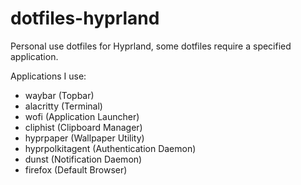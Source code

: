 # dotfiles-hyprland
Personal use dotfiles for Hyprland, some dotfiles require a specified application.

Applications I use:
- waybar (Topbar)
- alacritty (Terminal)
- wofi (Application Launcher)
- cliphist (Clipboard Manager)
- hyprpaper (Wallpaper Utility)
- hyprpolkitagent (Authentication Daemon)
- dunst (Notification Daemon)
- firefox (Default Browser)
